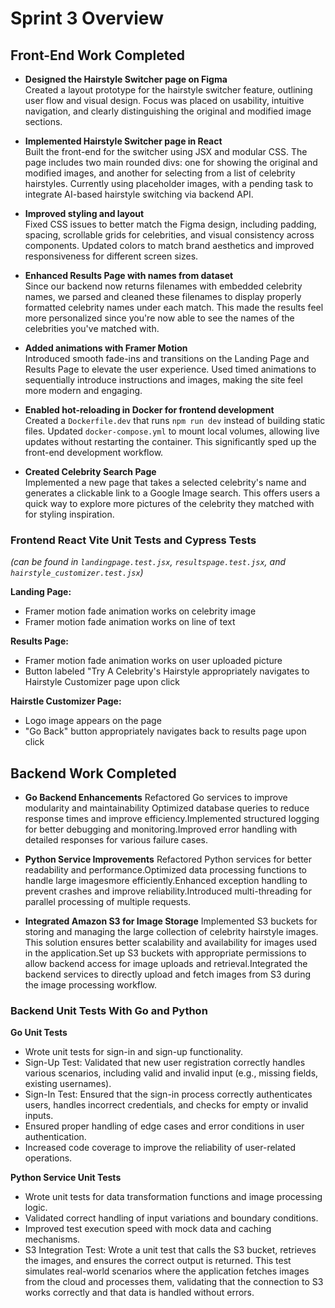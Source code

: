 # Sprint 3 Overview

## Front-End Work Completed

- **Designed the Hairstyle Switcher page on Figma**  
  Created a layout prototype for the hairstyle switcher feature, outlining user flow and visual design. Focus was placed on usability, intuitive navigation, and clearly distinguishing the original and modified image sections.

- **Implemented Hairstyle Switcher page in React**  
  Built the front-end for the switcher using JSX and modular CSS. The page includes two main rounded divs: one for showing the original and modified images, and another for selecting from a list of celebrity hairstyles. Currently using placeholder images, with a pending task to integrate AI-based hairstyle switching via backend API.

- **Improved styling and layout**  
  Fixed CSS issues to better match the Figma design, including padding, spacing, scrollable grids for celebrities, and visual consistency across components. Updated colors to match brand aesthetics and improved responsiveness for different screen sizes.

- **Enhanced Results Page with names from dataset**  
  Since our backend now returns filenames with embedded celebrity names, we parsed and cleaned these filenames to display properly formatted celebrity names under each match. This made the results feel more personalized since you're now able to see the names of the celebrities you've matched with.

- **Added animations with Framer Motion**  
  Introduced smooth fade-ins and transitions on the Landing Page and Results Page to elevate the user experience. Used timed animations to sequentially introduce instructions and images, making the site feel more modern and engaging.

- **Enabled hot-reloading in Docker for frontend development**  
  Created a `Dockerfile.dev` that runs `npm run dev` instead of building static files. Updated `docker-compose.yml` to mount local volumes, allowing live updates without restarting the container. This significantly sped up the front-end development workflow.

- **Created Celebrity Search Page**  
  Implemented a new page that takes a selected celebrity's name and generates a clickable link to a Google Image search. This offers users a quick way to explore more pictures of the celebrity they matched with for styling inspiration.

### Frontend React Vite Unit Tests and Cypress Tests

_(can be found in `landingpage.test.jsx`, `resultspage.test.jsx`, and `hairstyle_customizer.test.jsx`)_

**Landing Page:**
- Framer motion fade animation works on celebrity image
- Framer motion fade animation works on line of text

**Results Page:**
- Framer motion fade animation works on user uploaded picture
- Button labeled "Try A Celebrity's Hairstyle appropriately navigates to Hairstyle Customizer page upon click

**Hairstle Customizer Page:**
- Logo image appears on the page
- "Go Back" button appropriately navigates back to results page upon click


## Backend Work Completed
- **Go Backend Enhancements**
  Refactored Go services to improve modularity and maintainability Optimized database queries to reduce response times and improve   efficiency.Implemented structured logging for better debugging and monitoring.Improved error handling with detailed responses for various failure cases.

- **Python Service Improvements**
  Refactored Python services for better readability and performance.Optimized data processing functions to handle large imagesmore    efficiently.Enhanced exception handling to prevent crashes and improve reliability.Introduced multi-threading for parallel processing of multiple requests.

- **Integrated Amazon S3 for Image Storage**
  Implemented S3 buckets for storing and managing the large collection of celebrity hairstyle images. This solution ensures better scalability and availability for images used in the application.Set up S3 buckets with appropriate permissions to allow backend access for image uploads and retrieval.Integrated the backend services to directly upload and fetch images from S3 during the image processing workflow.

### Backend Unit Tests With Go and Python
**Go Unit Tests**
  - Wrote unit tests for sign-in and sign-up functionality.
  - Sign-Up Test: Validated that new user registration correctly handles various scenarios, including valid and invalid input (e.g., missing fields, existing usernames).
  - Sign-In Test: Ensured that the sign-in process correctly authenticates users, handles incorrect credentials, and checks for empty or invalid inputs.
  - Ensured proper handling of edge cases and error conditions in user authentication.
  - Increased code coverage to improve the reliability of user-related operations.


**Python Service Unit Tests**
  - Wrote unit tests for data transformation functions and image processing logic.
  - Validated correct handling of input variations and boundary conditions.
  - Improved test execution speed with mock data and caching mechanisms.
  - S3 Integration Test: Wrote a unit test that calls the S3 bucket, retrieves the images, and ensures the correct output is returned. This test simulates real-world scenarios where the application fetches images from the cloud and processes them, validating that the connection to S3 works correctly and that data is handled without errors.


